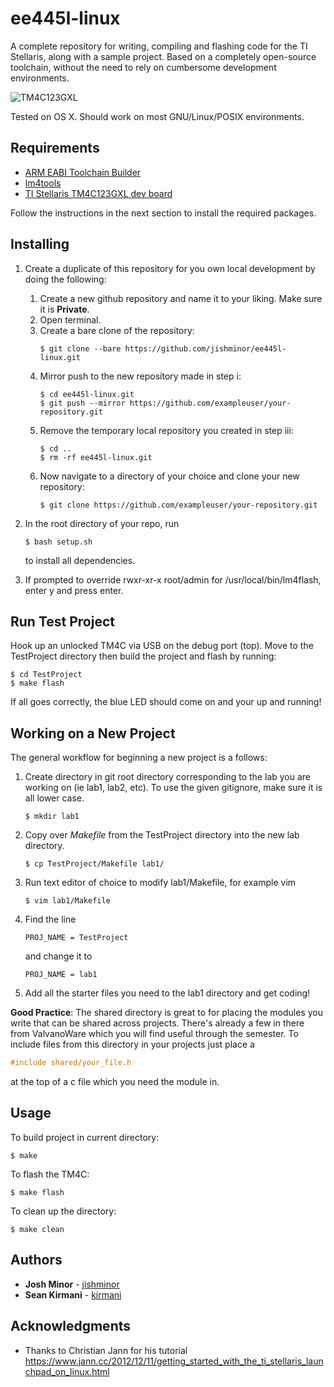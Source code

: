 # ee445l-linux

A complete repository for writing, compiling and flashing code for the TI Stellaris, along with a sample project. Based on a completely open-source toolchain, without the need to rely on cumbersome development environments.

![TM4C123GXL](https://github.com/jishminor/ee445l-linux/blob/master/TivaWare/.metadata/images/TivaWare.png)

Tested on OS X. Should work on most GNU/Linux/POSIX environments.

## Requirements

 - [ARM EABI Toolchain Builder](https://github.com/jsnyder/arm-eabi-toolchain)
 - [lm4tools](https://github.com/utzig/lm4tools)
 - [TI Stellaris TM4C123GXL dev board](http://www.ti.com/tool/EK-TM4C123GXL)

Follow the instructions in the next section to install the required packages.

## Installing

1. Create a duplicate of this repository for you own local development by doing the following:
    1. Create a new github repository and name it to your liking. Make sure it is **Private**.
    2. Open terminal.
    3. Create a bare clone of the repository:
        ```
        $ git clone --bare https://github.com/jishminor/ee445l-linux.git
        ```
    4. Mirror push to the new repository made in step i:
        ```
        $ cd ee445l-linux.git
        $ git push --mirror https://github.com/exampleuser/your-repository.git
        ```
    5. Remove the temporary local repository you created in step iii:
        ```
        $ cd ..
        $ rm -rf ee445l-linux.git
        ```
    6. Now navigate to a directory of your choice and clone your new repository:
        ```
        $ git clone https://github.com/exampleuser/your-repository.git
        ```

2. In the root directory of your repo, run
    ```
    $ bash setup.sh
    ```
    to install all dependencies.
3. If prompted to override rwxr-xr-x  root/admin for /usr/local/bin/lm4flash, enter y and press enter.

## Run Test Project

Hook up an unlocked TM4C via USB on the debug port (top).
Move to the TestProject directory then build the project and flash by running:
```
$ cd TestProject
$ make flash
```
If all goes correctly, the blue LED should come on and your up and running!

## Working on a New Project

The general workflow for beginning a new project is a follows:
1. Create directory in git root directory corresponding to the lab you are working on (ie lab1, lab2, etc). To use the given gitignore, make sure it is all lower case.
    ```
    $ mkdir lab1
    ```
2. Copy over _Makefile_ from the TestProject directory into the new lab directory.
    ```
    $ cp TestProject/Makefile lab1/
    ```
3. Run text editor of choice to modify lab1/Makefile, for example vim
    ```
    $ vim lab1/Makefile
    ```
4. Find the line
    ```
    PROJ_NAME = TestProject
    ```
    and change it to
    ```
    PROJ_NAME = lab1
    ```
5. Add all the starter files you need to the lab1 directory and get coding!


**Good Practice**: The shared directory is great to for placing the modules you write that can be shared across projects.
There's already a few in there from ValvanoWare which you will find useful through the semester.
To include files from this directory in your projects just place a
```c
#include shared/your_file.h
```
at the top of a c file which you need the module in.

## Usage
To build project in current directory:
```
$ make
```

To flash the TM4C:
```
$ make flash
```

To clean up the directory:
```
$ make clean
```

## Authors

* **Josh Minor** - [jishminor](https://github.com/jishminor)
* **Sean Kirmani** - [kirmani](https://github.com/kirmani)

## Acknowledgments

* Thanks to Christian Jann for his tutorial https://www.jann.cc/2012/12/11/getting_started_with_the_ti_stellaris_launchpad_on_linux.html
